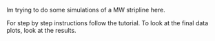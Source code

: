 Im trying to do some simulations of a MW stripline here. 

For step by step instructions follow the tutorial. 
To look at the final data plots, look at the results.
